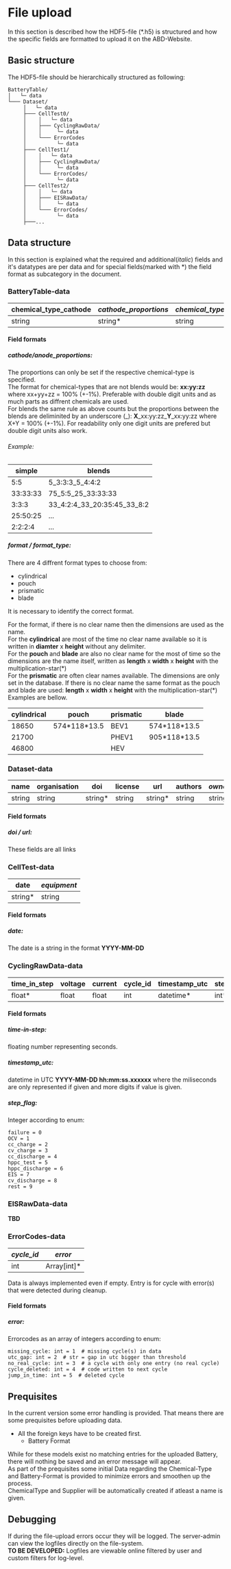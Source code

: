 # File upload
In this section is described how the HDF5-file (*.h5) is structured and how the specific fields are formatted to upload it on the ABD-Website.
## Basic structure
The HDF5-file should be hierarchically structured as following:
```
BatteryTable/
│   └─ data
└─── Dataset/
     │   └─ data
     ├─── CellTest0/
     │    │   └─ data
     │    ├─── CyclingRawData/
     │    │     └─ data
     │    └─── ErrorCodes
     │          └─ data
     ├─── CellTest1/
     │    │   └─ data
     │    ├─── CyclingRawData/
     │    │     └─ data
     │    └─── ErrorCodes/
     │          └─ data
     ├─── CellTest2/
     │    │   └─ data
     │    ├─── EISRawData/
     │    │     └─ data
     │    └─── ErrorCodes/
     │          └─ data
     ├───...
```
## Data structure
In this section is explained what the required and additional(_italic_) fields and it's datatypes are per data and for special fields(marked with *) the field format as subcategory in the document.
### BatteryTable-data
| chemical_type_cathode | _cathode_proportions_ | _chemical_type_anode_ | _anode_proportions_ | format  | format_type | specific_type | manufacturer | weight | _nominal_voltage_ | max_voltage | min_voltage | theoretical_capacity | _comments_ |
|-----------------------|-----------------------|-----------------------|---------------------|---------|-------------|---------------|--------------|--------|-------------------|-------------|-------------|----------------------|------------|
| string                | string*               | string                | string*             | string* | string*     | string        | string       | float  | float             | float       | float       | float                | string     |

#### Field formats
##### cathode/anode_proportions:
The proportions can only be set if the respective chemical-type is specified.  
The format for chemical-types that are not blends would be: **xx:yy:zz** where xx+yy+zz = 100% (+-1%). Preferable with double digit units and as much parts as diffrent chemicals are used.  
For blends the same rule as above counts but the proportions between the blends are deliminited by an underscore (_): **X**&#95;xx:yy:zz&#95;**Y**&#95;xx:yy:zz where X+Y = 100% (+-1%). For readability only one digit units are prefered but double digit units also work.
###### Example:
| simple   | blends                      |
|----------|-----------------------------|
| 5:5      | 5_3:3:3_5_4:4:2             |
| 33:33:33 | 75_5:5_25_33:33:33          |
| 3:3:3    | 33_4:2:4_33_20:35:45_33_8:2 |
| 25:50:25 | ...                         |
| 2:2:2:4  | ...                         |
##### format / format_type:
There are 4 diffrent format types to choose from:
- cylindrical
- pouch
- prismatic
- blade

It is necessary to identify the correct format.

For the format, if there is no clear name then the dimensions are used as the name.  
For the **cylindrical** are most of the time no clear name available so it is written in **diamter** x **height** without any delimiter.  
For the **pouch** and **blade** are also no clear name for the most of time so the dimensions are the name itself, written as **length** x **width** x **height** with the multiplication-star(&#42;)  
For the **prismatic** are often clear names available. The dimensions are only set in the database. If there is no clear name the same format as the pouch and blade are used: **length** x **width** x **height** with the multiplication-star(&#42;)
Examples are bellow.

| cylindrical | pouch                | prismatic | blade                |
|-------------|----------------------|-----------|----------------------|
| 18650       | 574&#42;118&#42;13.5 | BEV1      | 574&#42;118&#42;13.5 |
| 21700       |                      | PHEV1     | 905&#42;118&#42;13.5 |
| 46800       |                      | HEV       |                      |

### Dataset-data
| name   | organisation | doi     | license | url     | authors | _owner_ |
|--------|--------------|---------|--------|---------|---------|---------|
| string | string       | string* | string | string* | string  | string  |
#### Field formats
##### doi / url:
These fields are all links 

### CellTest-data
| date    | _equipment_ |
|---------|-------------|
| string* | string      |
#### Field formats
##### date:
The date is a string in the format **YYYY-MM-DD**

### CyclingRawData-data
| time_in_step | voltage | current | cycle_id | timestamp_utc | step_flag | capacity | energy | _cell_temperature_ | _ambient_temperature_ |
|--------------|---------|---------|----------|---------------|-----------|----------|--------|--------------------|-----------------------|
| float*       | float   | float   | int      | datetime*     | int*      | float    | float  | float              | float                 |
#### Field formats
##### time-in-step:
floating number representing seconds.
##### timestamp_utc:
datetime in UTC **YYYY-MM-DD hh:mm:ss.xxxxxx** where the miliseconds are only represented if given and more digits if value is given.
##### step_flag:
Integer according to enum:
```
failure = 0
OCV = 1
cc_charge = 2
cv_charge = 3
cc_discharge = 4
hppc_test = 5
hppc_discharge = 6
EIS = 7
cv_discharge = 8
rest = 9
```
### EISRawData-data
**TBD**
### ErrorCodes-data
| _cycle_id_ | _error_     |
|------------|-------------|
| int        | Array[int]* |

Data is always implemented even if empty. Entry is for cycle with error(s) that were detected during cleanup.
#### Field formats
##### error:
Errorcodes as an array of integers according to enum:
```
missing_cycle: int = 1  # missing cycle(s) in data
utc_gap: int = 2  # str = gap in utc bigger than threshold
no_real_cycle: int = 3  # a cycle with only one entry (no real cycle)
cycle_deleted: int = 4  # code written to next cycle
jump_in_time: int = 5  # deleted cycle

```
## Prequisites
In the current version some error handling is provided. That means there are some prequisites before uploading data.
- All the foreign keys have to be created first.
    - Battery Format


  
While for these models exist no matching entries for the uploaded Battery, there will nothing be saved and an error message will appear.  
As part of the prequisites some initial Data regarding the Chemical-Type and Battery-Format is provided to minimize errors and smoothen up the process.  
ChemicalType and Supplier will be automatically created if atleast a name is given.
## Debugging
If during the file-upload errors occur they will be logged. The server-admin can view the logfiles directly on the file-system.  
**TO BE DEVELOPED:** Logfiles are viewable online filtered by user and custom filters for log-level. 
